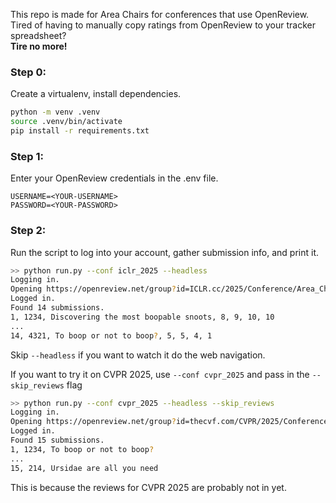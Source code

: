 This repo is made for Area Chairs for conferences that use OpenReview.  
Tired of having to manually copy ratings from OpenReview to your tracker spreadsheet?  
**Tire no more!**

### Step 0:
Create a virtualenv, install dependencies.
```bash
python -m venv .venv
source .venv/bin/activate
pip install -r requirements.txt
```

### Step 1:
Enter your OpenReview credentials in the .env file.
```
USERNAME=<YOUR-USERNAME>
PASSWORD=<YOUR-PASSWORD>
```

### Step 2: 
Run the script to log into your account, gather submission info, and print it.
```bash
>> python run.py --conf iclr_2025 --headless
Logging in.
Opening https://openreview.net/group?id=ICLR.cc/2025/Conference/Area_Chairs
Logged in.
Found 14 submissions.
1, 1234, Discovering the most boopable snoots, 8, 9, 10, 10
...
14, 4321, To boop or not to boop?, 5, 5, 4, 1
```
Skip `--headless` if you want to watch it do the web navigation.

If you want to try it on CVPR 2025, use `--conf cvpr_2025` and pass in the `--skip_reviews` flag
```bash
>> python run.py --conf cvpr_2025 --headless --skip_reviews
Logging in.
Opening https://openreview.net/group?id=thecvf.com/CVPR/2025/Conference/Area_Chairs
Logged in.
Found 15 submissions.
1, 1234, To boop or not to boop?
...
15, 214, Ursidae are all you need
```
This is because the reviews for CVPR 2025 are probably not in yet. 

